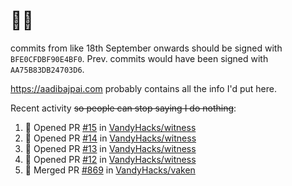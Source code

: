 # 👋🏻
<!--
**aadibajpai/aadibajpai** is a ✨ _special_ ✨ repository because its `README.md` (this file) appears on your GitHub profile.
-->
commits from like 18th September onwards should be signed with `BFE0CFDBF90E4BF0`. Prev. commits would have been signed with `AA75B83DB24703D6`.

https://aadibajpai.com probably contains all the info I'd put here.

Recent activity ~~so people can stop saying I do nothing~~:
<!--START_SECTION:activity-->
1. 💪 Opened PR [#15](https://github.com/VandyHacks/witness/pull/15) in [VandyHacks/witness](https://github.com/VandyHacks/witness)
2. 💪 Opened PR [#14](https://github.com/VandyHacks/witness/pull/14) in [VandyHacks/witness](https://github.com/VandyHacks/witness)
3. 💪 Opened PR [#13](https://github.com/VandyHacks/witness/pull/13) in [VandyHacks/witness](https://github.com/VandyHacks/witness)
4. 💪 Opened PR [#12](https://github.com/VandyHacks/witness/pull/12) in [VandyHacks/witness](https://github.com/VandyHacks/witness)
5. 🎉 Merged PR [#869](https://github.com/VandyHacks/vaken/pull/869) in [VandyHacks/vaken](https://github.com/VandyHacks/vaken)
<!--END_SECTION:activity-->
